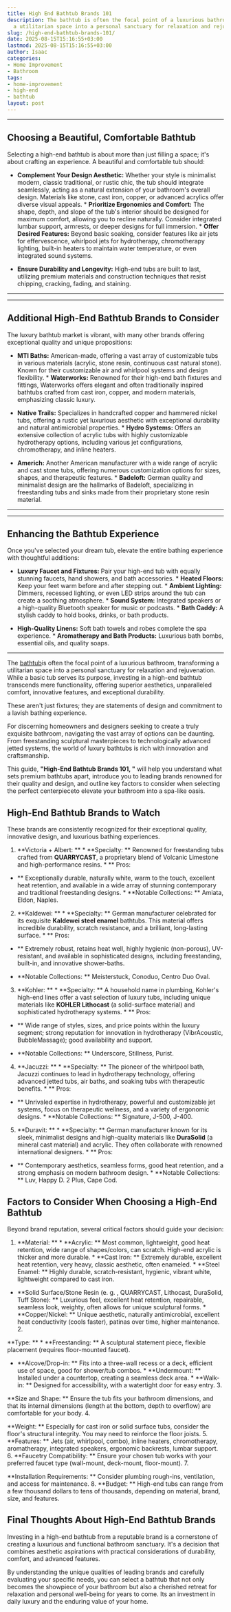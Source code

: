 ```yaml
---
title: High End Bathtub Brands 101
description: The bathtub is often the focal point of a luxurious bathroom, transforming
  a utilitarian space into a personal sanctuary for relaxation and rejuvenation.
slug: /high-end-bathtub-brands-101/
date: 2025-08-15T15:16:55+03:00
lastmod: 2025-08-15T15:16:55+03:00
author: Isaac
categories:
- Home Improvement
- Bathroom
tags:
- home-improvement
- high-end
- bathtub
layout: post
---
```

---

## Choosing a Beautiful, Comfortable Bathtub
Selecting a high-end bathtub is about more than just filling a space; it's about crafting an experience. A beautiful and comfortable tub should:

* **Complement Your Design Aesthetic:** Whether your style is minimalist modern, classic traditional, or rustic chic, the tub should integrate seamlessly, acting as a natural extension of your bathroom's overall design. Materials like stone, cast iron, copper, or advanced acrylics offer diverse visual appeals. * **Prioritize Ergonomics and Comfort:** The shape, depth, and slope of the tub's interior should be designed for maximum comfort, allowing you to recline naturally.
Consider integrated lumbar support, armrests, or deeper designs for full immersion. * **Offer Desired Features:** Beyond basic soaking, consider features like air jets for effervescence, whirlpool jets for hydrotherapy, chromotherapy lighting, built-in heaters to maintain water temperature, or even integrated sound systems.

* **Ensure Durability and Longevity:** High-end tubs are built to last, utilizing premium materials and construction techniques that resist chipping, cracking, fading, and staining.
---
---

## Additional High-End Bathtub Brands to Consider
The luxury bathtub market is vibrant, with many other brands offering exceptional quality and unique propositions:

* **MTI Baths:** American-made, offering a vast array of customizable tubs in various materials (acrylic, stone resin, continuous cast natural stone). Known for their customizable air and whirlpool systems and design flexibility. * **Waterworks:** Renowned for their high-end bath fixtures and fittings, Waterworks offers elegant and often traditionally inspired bathtubs crafted from cast iron, copper, and modern materials, emphasizing classic luxury.

* **Native Trails:** Specializes in handcrafted copper and hammered nickel tubs, offering a rustic yet luxurious aesthetic with exceptional durability and natural antimicrobial properties. * **Hydro Systems:** Offers an extensive collection of acrylic tubs with highly customizable hydrotherapy options, including various jet configurations, chromotherapy, and inline heaters.

* **Americh:** Another American manufacturer with a wide range of acrylic and cast stone tubs, offering numerous customization options for sizes, shapes, and therapeutic features. * **Badeloft:** German quality and minimalist design are the hallmarks of Badeloft, specializing in freestanding tubs and sinks made from their proprietary stone resin material.
---
---

## Enhancing the Bathtub Experience
Once you've selected your dream tub, elevate the entire bathing experience with thoughtful additions:

* **Luxury Faucet and Fixtures:** Pair your high-end tub with equally stunning faucets, hand showers, and bath accessories. * **Heated Floors:** Keep your feet warm before and after stepping out. * **Ambient Lighting:** Dimmers, recessed lighting, or even LED strips around the tub can create a soothing atmosphere. * **Sound System:** Integrated speakers or a high-quality Bluetooth speaker for music or podcasts. * **Bath Caddy:** A stylish caddy to hold books, drinks, or bath products.

* **High-Quality Linens:** Soft bath towels and robes complete the spa experience. * **Aromatherapy and Bath Products:** Luxurious bath bombs, essential oils, and quality soaps.
---

The [bathtub](https://pestpolicy.com/how-to-unclog-a-bathtub-drain-with-standing-water/)is often the focal point of a luxurious bathroom, transforming a utilitarian space into a personal sanctuary for relaxation and rejuvenation. While a basic tub serves its purpose, investing in a high-end bathtub transcends mere functionality, offering superior aesthetics, unparalleled comfort, innovative features, and exceptional durability.

These aren't just fixtures; they are statements of design and commitment to a lavish bathing experience.

For discerning homeowners and designers seeking to create a truly exquisite bathroom, navigating the vast array of options can be daunting. From freestanding sculptural masterpieces to technologically advanced jetted systems, the world of luxury bathtubs is rich with innovation and craftsmanship.

This guide, **"High-End Bathtub Brands 101, "** will help you understand what sets premium bathtubs apart, introduce you to leading brands renowned for their quality and design, and outline key factors to consider when selecting the perfect centerpieceto elevate your bathroom into a spa-like oasis.

##  High-End Bathtub Brands to Watch

These brands are consistently recognized for their exceptional quality, innovative design, and luxurious bathing experiences.

1. **Victoria + Albert: ** * **Specialty: ** Renowned for freestanding tubs crafted from **QUARRYCAST**, a proprietary blend of Volcanic Limestone and high-performance resins. * **
Pros:

- ** Exceptionally durable, naturally white, warm to the touch, excellent heat retention, and available in a wide array of stunning contemporary and traditional freestanding designs. * **Notable Collections: ** Amiata, Eldon, Naples.

2. **Kaldewei: ** * **Specialty: ** German manufacturer celebrated for its exquisite **Kaldewei steel enamel** bathtubs. This material offers incredible durability, scratch resistance, and a brilliant, long-lasting surface. * **
Pros:

- ** Extremely robust, retains heat well, highly hygienic (non-porous), UV-resistant, and available in sophisticated designs, including freestanding, built-in, and innovative shower-baths.

* **Notable Collections: ** Meisterstuck, Conoduo, Centro Duo Oval.

3. **Kohler: ** * **Specialty: ** A household name in plumbing, Kohler's high-end lines offer a vast selection of luxury tubs, including unique materials like **KOHLER Lithocast** (a solid-surface material) and sophisticated hydrotherapy systems. * **
Pros:

- ** Wide range of styles, sizes, and price points within the luxury segment; strong reputation for innovation in hydrotherapy (VibrAcoustic, BubbleMassage); good availability and support.

* **Notable Collections: ** Underscore, Stillness, Purist.

4. **Jacuzzi: ** * **Specialty: ** The pioneer of the whirlpool bath, Jacuzzi continues to lead in hydrotherapy technology, offering advanced jetted tubs, air baths, and soaking tubs with therapeutic benefits. * **
Pros:

- ** Unrivaled expertise in hydrotherapy, powerful and customizable jet systems, focus on therapeutic wellness, and a variety of ergonomic designs. * **Notable Collections: ** Signature, J-500, J-400.

5. **Duravit: ** * **Specialty: ** German manufacturer known for its sleek, minimalist designs and high-quality materials like **DuraSolid** (a mineral cast material) and acrylic. They often collaborate with renowned international designers. * **
Pros:

- ** Contemporary aesthetics, seamless forms, good heat retention, and a strong emphasis on modern bathroom design. * **Notable Collections: ** Luv, Happy D. 2 Plus, Cape Cod.

##  Factors to Consider When Choosing a High-End Bathtub

Beyond brand reputation, several critical factors should guide your decision:

1. **Material: ** * **Acrylic: ** Most common, lightweight, good heat retention, wide range of shapes/colors, can scratch. High-end acrylic is thicker and more durable. * **Cast Iron: ** Extremely durable, excellent heat retention, very heavy, classic aesthetic, often enameled. * **Steel Enamel: ** Highly durable, scratch-resistant, hygienic, vibrant white, lightweight compared to cast iron.

* **Solid Surface/Stone Resin (e. g. , QUARRYCAST, Lithocast, DuraSolid, Tuff Stone): ** Luxurious feel, excellent heat retention, repairable, seamless look, weighty, often allows for unique sculptural forms. * **Copper/Nickel: ** Unique aesthetic, naturally antimicrobial, excellent heat conductivity (cools faster), patinas over time, higher maintenance. 2.

**Type: ** * **Freestanding: ** A sculptural statement piece, flexible placement (requires floor-mounted faucet).

* **Alcove/Drop-in: ** Fits into a three-wall recess or a deck, efficient use of space, good for shower/tub combos. * **Undermount: ** Installed under a countertop, creating a seamless deck area. * **Walk-in: ** Designed for accessibility, with a watertight door for easy entry. 3.

**Size and Shape: ** Ensure the tub fits your bathroom dimensions, and that its internal dimensions (length at the bottom, depth to overflow) are comfortable for your body. 4.

**Weight: ** Especially for cast iron or solid surface tubs, consider the floor's structural integrity. You may need to reinforce the floor joists. 5. **Features: ** Jets (air, whirlpool, combo), inline heaters, chromotherapy, aromatherapy, integrated speakers, ergonomic backrests, lumbar support. 6. **Faucetry Compatibility: ** Ensure your chosen tub works with your preferred faucet type (wall-mount, deck-mount, floor-mount). 7.

**Installation Requirements: ** Consider plumbing rough-ins, ventilation, and access for maintenance. 8. **Budget: ** High-end tubs can range from a few thousand dollars to tens of thousands, depending on material, brand, size, and features.

##  Final Thoughts About High-End Bathtub Brands

Investing in a high-end bathtub from a reputable brand is a cornerstone of creating a luxurious and functional bathroom sanctuary. It's a decision that combines aesthetic aspirations with practical considerations of durability, comfort, and advanced features.

By understanding the unique qualities of leading brands and carefully evaluating your specific needs, you can select a bathtub that not only becomes the showpiece of your bathroom but also a cherished retreat for relaxation and personal well-being for years to come. Its an investment in daily luxury and the enduring value of your home.
